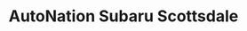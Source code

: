 ---
title: "AutoNation Subaru Scottsdale"
url: /scottsdale/autonation-subaru-scottsdale/
shop: car
---